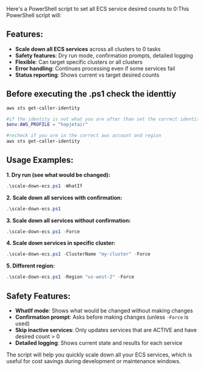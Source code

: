 Here's a PowerShell script to set all ECS service desired counts to 0:This PowerShell script will:

## Features:
- **Scale down all ECS services** across all clusters to 0 tasks
- **Safety features**: Dry run mode, confirmation prompts, detailed logging
- **Flexible**: Can target specific clusters or all clusters
- **Error handling**: Continues processing even if some services fail
- **Status reporting**: Shows current vs target desired counts

## Before executing the .ps1 check the identtiy
```powershell
aws sts get-caller-identity

#if the identity is not what you are after than set the correct identity by
$env:AWS_PROFILE = "hopjetair"

#recheck if you are in the correct aws account and region
aws sts get-caller-identity

```

## Usage Examples:

**1. Dry run (see what would be changed):**
```powershell
.\scale-down-ecs.ps1 -WhatIf
```

**2. Scale down all services with confirmation:**
```powershell
.\scale-down-ecs.ps1
```

**3. Scale down all services without confirmation:**
```powershell
.\scale-down-ecs.ps1 -Force
```

**4. Scale down services in specific cluster:**
```powershell
.\scale-down-ecs.ps1 -ClusterName "my-cluster" -Force
```

**5. Different region:**
```powershell
.\scale-down-ecs.ps1 -Region "us-west-2" -Force
```

## Safety Features:
- **WhatIf mode**: Shows what would be changed without making changes
- **Confirmation prompt**: Asks before making changes (unless `-Force` is used)
- **Skip inactive services**: Only updates services that are ACTIVE and have desired count > 0
- **Detailed logging**: Shows current state and results for each service

The script will help you quickly scale down all your ECS services, which is useful for cost savings during development or maintenance windows.
